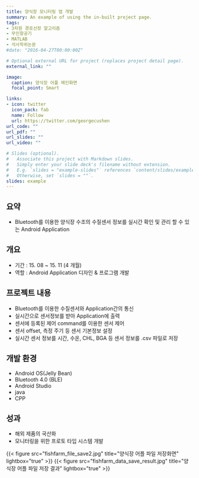 ```yaml
---
title: 양식장 모니터링 앱 개발
summary: An example of using the in-built project page.
tags:
- 3차원 경로선정 알고리즘
- 무인항공기
- MATLAB
- 석사학위논문
#date: "2016-04-27T00:00:00Z"

# Optional external URL for project (replaces project detail page).
external_link: ""

image:
  caption: 양식장 어플 메인화면
  focal_point: Smart

links:
- icon: twitter
  icon_pack: fab
  name: Follow
  url: https://twitter.com/georgecushen
url_code: ""
url_pdf: ""
url_slides: ""
url_video: ""

# Slides (optional).
#   Associate this project with Markdown slides.
#   Simply enter your slide deck's filename without extension.
#   E.g. `slides = "example-slides"` references `content/slides/example-slides.md`.
#   Otherwise, set `slides = ""`.
slides: example
---
```


##	요약
- Bluetooth를 이용한 양식장 수조의 수질센서 정보를 실시간 확인 및 관리 할 수 있는 Android Application

##	개요
- 기간 : 15. 08 ~ 15. 11 (4 개월)
- 역할 : Android Application 디자인 & 프로그램 개발

##	프로젝트 내용
- Bluetooth를 이용한 수질센서와 Application간의 통신
- 실시간으로 센서정보를 받아 Application에 출력 
- 센서에 등록된 제어 command를 이용한 센서 제어
- 센서 offset, 측정 주기 등 센서 기본정보 설정
- 실시간 센서 정보를 시간, 수온, CHL, BGA 등 센서 정보를 .csv 파일로 저장

##	개발 환경
- Android OS(Jelly Bean)
- Bluetooth 4.0 (BLE)
- Android Studio
- java
- CPP

##	성과
- 해외 제품의 국산화
- 모니터링을 위한 프로토 타입 시스템 개발

{{< figure src="fishfarm_file_save2.jpg" title="양식장 어플 파일 저장화면" lightbox="true" >}}
{{< figure src="fishfarm_data_save_result.jpg" title="양식장 어플 파일 저장 결과" lightbox="true" >}}